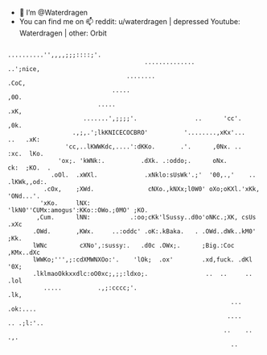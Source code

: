 - 👋 I’m @Waterdragen
- You can find me on 📫 reddit: u/waterdragen | depressed Youtube: Waterdragen | other: Orbit

<!---
Waterdragen/Waterdragen is a ✨ special ✨ repository because its `README.md` (this file) appears on your GitHub profile.
You can click the Preview link to take a look at your changes.
--->
                                                                                                                                                                                                        
                                                                                                    
                                                   ..........'',,,,;;;::::;'.                       
                                          ..............               ..';nice,                    
                                     ........                                .CoC,                  
                                 .....                                         ,0O.                 
                             .....                                             .xK,                 
                         .......',;;;;'.                ..      'cc'.          ,0k.                 
                      .,;,.';lkKNICECOCBRO'          '........,xKx'...   ..   .xK:                  
                    'cc,..lKWWKdc,....':dKKo.       .'.      ,0Nx. ..   :xc.  lKo.                  
                  'ox;. 'kWNk:.          .dXk. .:oddo;.      oNx.       ck:  ;KO.  .                
                .oOl.  .xWXl.             .xNklo:sUsWk'.;'  '00,.,'    ..  .lKWk,,od:.              
              .cOx,    ;XWd.               cNXo.,kNXx;l0W0' oXo;oKXl.'xKk, 'ONd...'.                
             'xKo.     lNX:              'lkN0''CUMx:amogus':KKo::OWo.;0MO' ;KO.                     
            ,Cum.      lNN:           .:oo;cKk'lSussy..d0o'oNKc.;XK, csUs .xXc                      
           .OWd.       ,KWx.     ..:oddc' .oK:.kBaka.   . .OWd..dWk..kM0' ;Kk.                      
           lWNc         cXNo',:sussy:.   .d0c .OWx;.      ;Big.:Coc ,KMx..dXc                       
           lWWKo;''',;:cdXMWNXOo:'.    'lOk;  .ox'        .xd,fuck. .dKl '0X;                       
           .lklmaoOkkxxdlc:oO0xc;,;;:ldxo;.                ..  ..     .. .lol                       
              .....          .,;:cccc;'.                                  .lk,                      
                                                                  ...      .ok:....                 
                                                                 ....    .. .;l:'..                 
                                                                ..    ..       .,.                  
                                                                  ..                                                                                        
                                                                                                                                                                                                        
